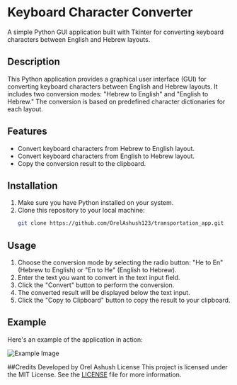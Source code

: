 # Keyboard Character Converter

A simple Python GUI application built with Tkinter for converting keyboard characters between English and Hebrew layouts.

## Description

This Python application provides a graphical user interface (GUI) for converting keyboard characters between English and Hebrew layouts. It includes two conversion modes: "Hebrew to English" and "English to Hebrew." The conversion is based on predefined character dictionaries for each layout.

## Features

- Convert keyboard characters from Hebrew to English layout.
- Convert keyboard characters from English to Hebrew layout.
- Copy the conversion result to the clipboard.

## Installation

1. Make sure you have Python installed on your system.
2. Clone this repository to your local machine:
   ```sh
   git clone https://github.com/OrelAshush123/transportation_app.git

## Usage

1. Choose the conversion mode by selecting the radio button: "He to En" (Hebrew to English) or "En to He" (English to Hebrew).
2. Enter the text you want to convert in the text input field.
3. Click the "Convert" button to perform the conversion.
4. The converted result will be displayed below the text input.
5. Click the "Copy to Clipboard" button to copy the result to your clipboard.

## Example

Here's an example of the application in action:

![Example Image](Screenshots.png)

##Credits
Developed by Orel Ashush
License
This project is licensed under the MIT License. See the [LICENSE](LICENSE) file for more information.
